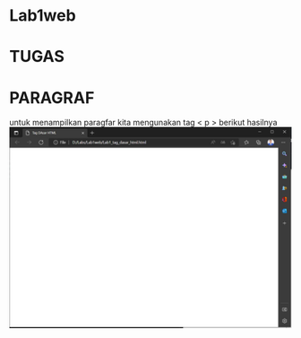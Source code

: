 # Lab1web
# TUGAS

# PARAGRAF
untuk menampilkan paragfar kita mengunakan tag < p >
berikut hasilnya
![gambar 1](SCREEN/SS1.JPG)